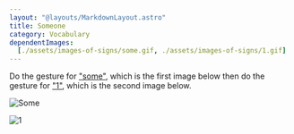 ```yaml
---
layout: "@layouts/MarkdownLayout.astro"
title: Someone
category: Vocabulary
dependentImages:
  [./assets/images-of-signs/some.gif, ./assets/images-of-signs/1.gif]
---
```


Do the gesture for ["some"](./some), which is the first image below
then do the gesture for ["1"](./1), which is the second image below.

![Some](@signs/some.gif)

![1](@signs/1.gif)
